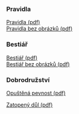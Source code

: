 ### Pra&shy;vid&shy;la

<p>
<a href="/pravidla/DrDk6-pravidla.pdf" target="_blank">Pra&shy;vid&shy;la (pdf)</a>
<br>
<a href="/pravidla/DrDk6-pravidla-bez-obrazku.pdf" target="_blank">Pra&shy;vid&shy;la bez ob&shy;ráz&shy;ků (pdf)</a>
</p>

### Be&shy;sti&shy;ář

<p>
<a href="/pravidla/DrDk6-bestiar.pdf" target="_blank">Be&shy;sti&shy;ář (pdf)</a>
<br>
<a href="/pravidla/DrDk6-bestiar-bez-obrazku.pdf" target="_blank">Be&shy;sti&shy;ář bez ob&shy;ráz&shy;ků (pdf)</a>
</p>

<!---
### Sou&shy;hrn pra&shy;vi&shy;del

<p>
<a href="/pravidla/DrDk6-souhrn-pravidel.pdf" target="_blank">Sou&shy;hrn pra&shy;vi&shy;del (pdf)</a>
</p>
-->

<!---
### De&shy;ní&shy;ky

<p><a href="/deniky/Deniky.Gamecon.2022.pdf" target="_blank">De&shy;ní&shy;ky z Ga&shy;me&shy;co&shy;nu 2022 (pdf)</a></p>
<p><a href="/deniky/Deniky.Gamecon.2023.pdf" target="_blank">De&shy;ní&shy;ky z Ga&shy;me&shy;co&shy;nu 2023 (pdf)</a></p>
-->

### Dob&shy;ro&shy;druž&shy;ství

<p>
<a href="/dobrodruzstvi/OpustenaPevnost.pdf" target="_blank">O&shy;puš&shy;tě&shy;ná pev&shy;nost (pdf)</a>
</p>

<p>
<a href="/dobrodruzstvi/ZatopenyDul.pdf" target="_blank">Za&shy;to&shy;pe&shy;ný důl (pdf)</a>
</p>

<!---
<p>
<a href="/dobrodruzstvi/ZpropadenyTrpaslik.pdf" target="_blank">Zpro&shy;pa&shy;de&shy;ný tr&shy;pas&shy;lík (pdf)</a>
<!---
<br>
<a href="/dobrodruzstvi/ZpropadenyTrpaslik-no-images.pdf" target="_blank">Zpro&shy;pa&shy;de&shy;ný tr&shy;pas&shy;lík bez ob&shy;ráz&shy;ků (pdf)</a>
-->
<!---
</p>
-->

<!---
<p>
<a href="/dobrodruzstvi/ProkletyOstrov.pdf" target="_blank">Pro&shy;kle&shy;tý os&shy;trov (pdf)</a>
-->
<!---
<br>
<a href="/dobrodruzstvi/ProkletyOstrov-no-images.pdf" target="_blank">Pro&shy;kle&shy;tý os&shy;trov bez ob&shy;ráz&shy;ků (pdf)</a>
-->
<!---
</p>
-->